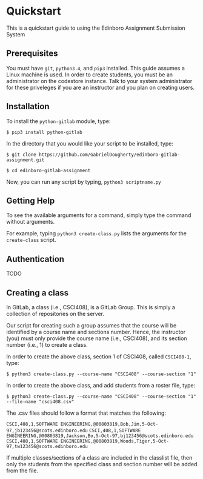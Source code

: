 Quickstart
==========

This is a quickstart guide to using the Edinboro Assignment Submission System

Prerequisites
-------------

You must have `git`, `python3.4`, and `pip3` installed. This guide assumes a Linux machine is used. In order to create students, you must be an administrator on the codestore instance. Talk to your system administrator for these priveleges if you are an instructor and you plan on creating users.

Installation
------------

To install the `python-gitlab` module, type:

`$ pip3 install python-gitlab`

In the directory that you would like your script to be installed, type:

`$ git clone https://github.com/GabrielDougherty/edinboro-gitlab-assignment.git`

`$ cd edinboro-gitlab-assignment`

Now, you can run any script by typing, `python3 scriptname.py`

Getting Help
------------

To see the available arguments for a command, simply type the command without arguments.

For example, typing `python3 create-class.py` lists the arguments for the `create-class` script.

Authentication
--------------

TODO

Creating a class
----------------

In GitLab, a class (i.e., CSCI408), is a GitLab Group. This is simply a collection of repositories on the server.

Our script for creating such a group assumes that the course will be identified by a course name and sections number. Hence, the instructor (you) must only provide the course name (i.e., CSCI408), and its section number (i.e., 1) to create a class.

In order to create the above class, section 1 of CSCI408, called `CSCI408-1`, type:

`​$ python3 create-class.py --course-name "CSCI408" --course-section "1"​`

In order to create the above class, and add students from a roster file, type:

`​$ python3 create-class.py --course-name "CSCI408" --course-section "1" --file-name "csci408.csv"​`

The .csv files should follow a format that matches the following:

`CSCI,408,1,SOFTWARE ENGINEERING,@00803819,Bob,Jim,5-Oct-97,jb123456@scots.edinboro.edu`
`CSCI,408,1,SOFTWARE ENGINEERING,@00803819,Jackson,Bo,5-Oct-97,bj123456@scots.edinboro.edu`
`CSCI,408,1,SOFTWARE ENGINEERING,@00803819,Woods,Tiger,5-Oct-97,tw123456@scots.edinboro.edu`

If multiple classes/sections of a class are included in the classlist file, then only the students from the specified class and section number will be added from the file.
